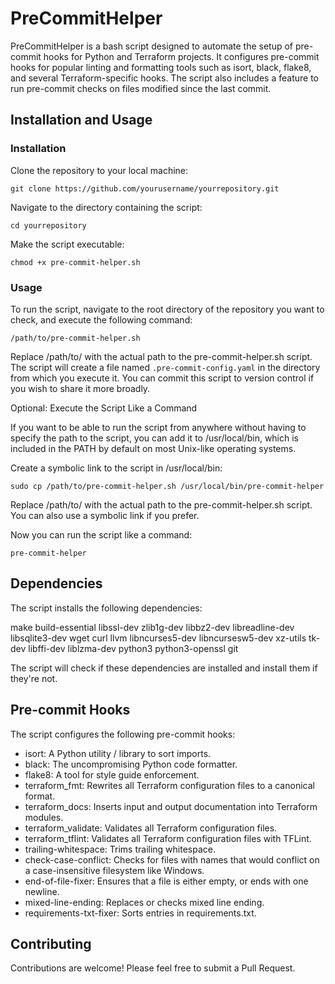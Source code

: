 # PreCommitHelper

PreCommitHelper is a bash script designed to automate the setup of pre-commit hooks for Python and Terraform projects. It configures pre-commit hooks for popular linting and formatting tools such as isort, black, flake8, and several Terraform-specific hooks. The script also includes a feature to run pre-commit checks on files modified since the last commit.

## Installation and Usage

### Installation

Clone the repository to your local machine:

```git clone https://github.com/yourusername/yourrepository.git```

Navigate to the directory containing the script:

```cd yourrepository```

Make the script executable:

```chmod +x pre-commit-helper.sh```

### Usage

 To run the script, navigate to the root directory of the repository you want to check, and execute the following command:

```/path/to/pre-commit-helper.sh```

Replace /path/to/ with the actual path to the pre-commit-helper.sh script.
The script will create a file named ```.pre-commit-config.yaml``` in the directory from which you execute it. You can commit this script to version control if you wish to share it more broadly.

Optional: Execute the Script Like a Command

If you want to be able to run the script from anywhere without having to specify the path to the script, you can add it to /usr/local/bin, which is included in the PATH by default on most Unix-like operating systems.

 Create a symbolic link to the script in /usr/local/bin:

```sudo cp /path/to/pre-commit-helper.sh /usr/local/bin/pre-commit-helper```

Replace /path/to/ with the actual path to the pre-commit-helper.sh script. You can also use a symbolic link if you prefer.

Now you can run the script like a command:

```pre-commit-helper```

## Dependencies

The script installs the following dependencies:

make
build-essential
libssl-dev
zlib1g-dev
libbz2-dev
libreadline-dev
libsqlite3-dev
wget
curl
llvm
libncurses5-dev
libncursesw5-dev
xz-utils
tk-dev
libffi-dev
liblzma-dev
python3
python3-openssl
git

The script will check if these dependencies are installed and install them if they're not.

## Pre-commit Hooks

The script configures the following pre-commit hooks:

- isort: A Python utility / library to sort imports.
- black: The uncompromising Python code formatter.
- flake8: A tool for style guide enforcement.
- terraform_fmt: Rewrites all Terraform configuration files to a canonical format.
- terraform_docs: Inserts input and output documentation into Terraform modules.
- terraform_validate: Validates all Terraform configuration files.
- terraform_tflint: Validates all Terraform configuration files with TFLint.
- trailing-whitespace: Trims trailing whitespace.
- check-case-conflict: Checks for files with names that would conflict on a case-insensitive filesystem like Windows.
- end-of-file-fixer: Ensures that a file is either empty, or ends with one newline.
- mixed-line-ending: Replaces or checks mixed line ending.
- requirements-txt-fixer: Sorts entries in requirements.txt.

## Contributing

Contributions are welcome! Please feel free to submit a Pull Request.
